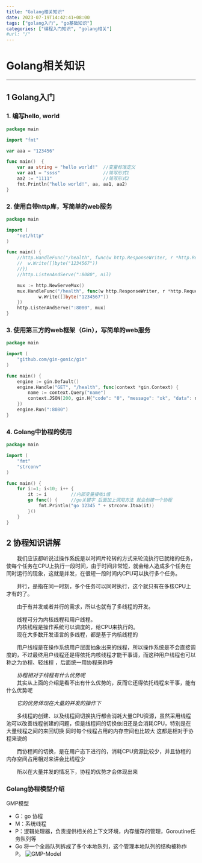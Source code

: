 ```yaml
---
title: "Golang相关知识"
date: 2023-07-19T14:42:41+08:00
tags: ["golang入门", "go基础知识"]
categories: ["编程入门知识", "golang相关"]
#url: "/"
---
```

# Golang相关知识
---
## 1 Golang入门

### 1. 编写hello, world 
```go
package main

import "fmt"

var aaa = "123456"

func main()  {
	var aa string = "hello world!"  //变量标准定义
	var aa1 = "ssss"                //简写形式1
	aa2 := "1111"                   //简写形式2
	fmt.Println("hello world!", aa, aa1, aa2)
}
```

### 2. 使用自带http库，写简单的web服务
```go
package main

import (
	"net/http"
)

func main() {
	//http.HandleFunc("/health", func(w http.ResponseWriter, r *http.Request) {
	//	w.Write([]byte("1234567"))
	//})
	//http.ListenAndServe(":8080", nil)

	mux := http.NewServeMux()
	mux.HandleFunc("/health", func(w http.ResponseWriter, r *http.Request) {
			w.Write([]byte("1234567"))
	})
	http.ListenAndServe(":8080", mux)
}
```

### 3. 使用第三方的web框架（Gin），写简单的web服务
```go
package main

import (
	"github.com/gin-gonic/gin"
)

func main() {
	engine := gin.Default()
	engine.Handle("GET", "/health", func(context *gin.Context) {
		name := context.Query("name")
		context.JSON(200, gin.H{"code": "0", "message": "ok", "data": name})
	})
	engine.Run(":8080")
}
```

### 4. Golang中协程的使用
```go
package main

import (
	"fmt"
	"strconv"
)

func main() {
	for i:=1; i<10; i++ {
		it := i	        //内部变量接收i值
		go func() {     //go关键字 后面加上调用方法 就会创建一个协程
			fmt.Println("go 12345 " + strconv.Itoa(it))
		}()
	}
}
```

## 2 协程知识讲解
&emsp;&emsp;我们应该都听说过操作系统是以时间片轮转的方式来轮流执行已就绪的任务，使每个任务在CPU上执行一段时间，由于时间非常短，就会给人造成多个任务在同时运行的现象，这就是并发，在很短一段时间内CPU可以执行多个任务。
 
&emsp;&emsp;并行，是指在同一时刻，多个任务可以同时执行，这个就只有在多核CPU上才有的了。

&emsp;&emsp;由于有并发或者并行的需求，所以也就有了多线程的开发。

&emsp;&emsp;线程可分为内核线程和用户线程。  
&emsp;&emsp;内核线程是操作系统可以调度的，给CPU来执行的。  
&emsp;&emsp;现在大多数开发语言的多线程，都是基于内核线程的

&emsp;&emsp;用户线程是在操作系统用户层面抽象出来的线程，所以操作系统是不会直接调度的，不过最终用户线程还是得依托内核线程才能干事请，而这种用户线程也可以称之为协程、轻线程
，后面统一用协程来称呼
 
&emsp;&emsp;*协程相对于线程有什么优势呢*  
&emsp;&emsp;其实从上面的介绍是看不出有什么优势的，反而它还得依托线程来干事，能有什么优势呢

&emsp;&emsp;*它的优势体现在大量的并发的操作下*

&emsp;&emsp;多线程的创建、以及线程间切换执行都会消耗大量CPU资源，虽然采用线程池可以改善线程创建的问题，但是线程间的切换依旧还是会消耗CPU，特别是在大量线程之间的来回切换
同时每个线程占用的内存空间也比较大
这都是相对于协程来说的

&emsp;&emsp;而协程间的切换，是在用户态下进行的，消耗CPU资源比较少，并且协程的内存空间占用相对来讲会比线程少

&emsp;&emsp;所以在大量并发的情况下，协程的优势才会体现出来
### Golang协程模型介绍
GMP模型
- G：go 协程  
- M：系统线程  
- P：逻辑处理器，负责提供相关的上下文环境，内存缓存的管理，Goroutine任务队列等  
- Go 将一个全局队列拆成了多个本地队列，这个管理本地队列的结构被称作 P。
 ![GMP-Model](/images/gmp-model.png)